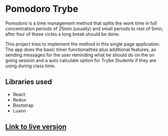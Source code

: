 # Pomodoro Trybe 

Pomodoro is a time management method that splits the work time in full concentration periods of 25min (usually) and small periods to rest of 5min, after four of these cicles a long break should be done.

This project tries to implement the method in this single page application. The app does the basic timer functionalities plus additional features, as sending messages for the user reminding what he should do on the on going session and a auto calculate option for Trybe Students if they are using during class time.

## Libraries used

- React
- Redux
- Bootstrap
- Luxon

## [Link to live version](https://gregorha.github.io/pomodoro/)

